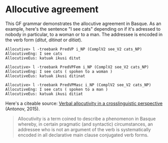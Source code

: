 # Allocutive agreement

This GF grammar demonstrates the allocutive agreement in Basque. As an example, here's the sentence "I see cats" depending on if it's adressed to nobody in particular, to a woman or to a man.
The addressee is encoded in the verb form (_ditut_, _ditinat_ or _ditiat_).

```
Allocutive> l -treebank PredVP i_NP (ComplV2 see_V2 cats_NP)
AllocutiveEng: I see cats
AllocutiveEus: katuak ikusi ditut

Allocutive> l -treebank PredVPFem i_NP (ComplV2 see_V2 cats_NP)
AllocutiveEng: I see cats ( spoken to a woman )
AllocutiveEus: katuak ikusi ditinat

Allocutive> l -treebank PredVPMasc i_NP (ComplV2 see_V2 cats_NP)
AllocutiveEng: I see cats ( spoken to a man )
AllocutiveEus: katuak ikusi ditiat
```

Here's a citeable source: [Verbal allocutivity in a crosslinguistic perspective](https://core.ac.uk/download/pdf/47323396.pdf) (Antonov, 2015).

> Allocutivity is a term coined to describe a phenomenon in Basque whereby, in certain pragmatic (and syntactic) circumstances, an addressee who is not an argument of the verb is systematically encoded in all declarative main clause conjugated verb forms. 
